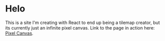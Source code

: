 # Helo

This is a site I'm creating with React to end up being a tilemap creator, but its currently just an infinite pixel canvas.
Link to the page in action here: [Pixel Canvas](https://github.com/facebook/create-react-app).
